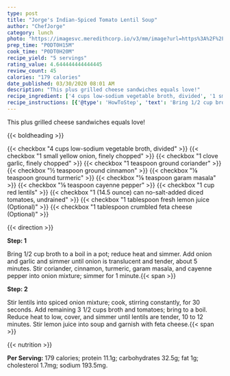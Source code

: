```yaml
---
type: post
title: "Jorge's Indian-Spiced Tomato Lentil Soup"
author: "ChefJorge"
category: lunch
photo: "https://imagesvc.meredithcorp.io/v3/mm/image?url=https%3A%2F%2Fimages.media-allrecipes.com%2Fuserphotos%2F2205974.jpg"
prep_time: "P0DT0H15M"
cook_time: "P0DT0H20M"
recipe_yield: "5 servings"
rating_value: 4.644444444444445
review_count: 45
calories: "179 calories"
date_published: 03/30/2020 08:01 AM
description: "This plus grilled cheese sandwiches equals love!"
recipe_ingredient: ['4 cups low-sodium vegetable broth, divided', '1 small yellow onion, finely chopped', '1 clove garlic, finely chopped', '1 teaspoon ground coriander', '½ teaspoon ground cinnamon', '⅛ teaspoon ground turmeric', '⅛ teaspoon garam masala', '⅛ teaspoon cayenne pepper', '1 cup red lentils', '1 (14.5 ounce) can no-salt-added diced tomatoes, undrained', '1 tablespoon fresh lemon juice', '1 tablespoon crumbled feta cheese']
recipe_instructions: [{'@type': 'HowToStep', 'text': 'Bring 1/2 cup broth to a boil in a pot; reduce heat and simmer. Add onion and garlic and simmer until onion is translucent and tender, about 5 minutes. Stir coriander, cinnamon, turmeric, garam masala, and cayenne pepper into onion mixture; simmer for 1 minute.\n'}, {'@type': 'HowToStep', 'text': 'Stir lentils into spiced onion mixture; cook, stirring constantly, for 30 seconds. Add remaining 3 1/2 cups broth and tomatoes; bring to a boil. Reduce heat to low, cover, and simmer until lentils are tender, 10 to 12 minutes. Stir lemon juice into soup and garnish with feta cheese.\n'}]
---
```


This plus grilled cheese sandwiches equals love! 

{{< boldheading >}}

{{< checkbox "4 cups low-sodium vegetable broth, divided" >}}
{{< checkbox "1 small yellow onion, finely chopped" >}}
{{< checkbox "1 clove garlic, finely chopped" >}}
{{< checkbox "1 teaspoon ground coriander" >}}
{{< checkbox "½ teaspoon ground cinnamon" >}}
{{< checkbox "⅛ teaspoon ground turmeric" >}}
{{< checkbox "⅛ teaspoon garam masala" >}}
{{< checkbox "⅛ teaspoon cayenne pepper" >}}
{{< checkbox "1 cup red lentils" >}}
{{< checkbox "1 (14.5 ounce) can no-salt-added diced tomatoes, undrained" >}}
{{< checkbox "1 tablespoon fresh lemon juice  (Optional)" >}}
{{< checkbox "1 tablespoon crumbled feta cheese  (Optional)" >}}


{{< direction >}}

**Step: 1**

Bring 1/2 cup broth to a boil in a pot; reduce heat and simmer. Add onion and garlic and simmer until onion is translucent and tender, about 5 minutes. Stir coriander, cinnamon, turmeric, garam masala, and cayenne pepper into onion mixture; simmer for 1 minute.{{< span >}}

**Step: 2**

Stir lentils into spiced onion mixture; cook, stirring constantly, for 30 seconds. Add remaining 3 1/2 cups broth and tomatoes; bring to a boil. Reduce heat to low, cover, and simmer until lentils are tender, 10 to 12 minutes. Stir lemon juice into soup and garnish with feta cheese.{{< span >}}

{{< nutrition >}}

**Per Serving:** 179 calories; protein 11.1g; carbohydrates 32.5g; fat 1g; cholesterol 1.7mg; sodium 193.5mg.